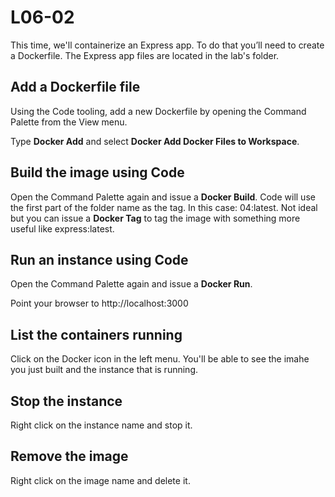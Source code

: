 # L06-02

This time, we'll containerize an Express app. To do that you’ll need to create a Dockerfile. The Express app files are
located in the lab's folder.

## Add a Dockerfile file

Using the Code tooling, add a new Dockerfile by opening the Command Palette from the View menu.

Type **Docker Add** and select **Docker Add Docker Files to Workspace**.

## Build the image using Code

Open the Command Palette again and issue a **Docker Build**. Code will use the first part of the folder name as the tag.
In this case: 04:latest. Not ideal but you can issue a **Docker Tag** to tag the image with something more useful like
express:latest.

## Run an instance using Code

Open the Command Palette again and issue a **Docker Run**.

Point your browser to http://localhost:3000

## List the containers running

Click on the Docker icon in the left menu. You'll be able to see the imahe you just built and the instance that is
running.

## Stop the instance

Right click on the instance name and stop it.

## Remove the image

Right click on the image name and delete it.
